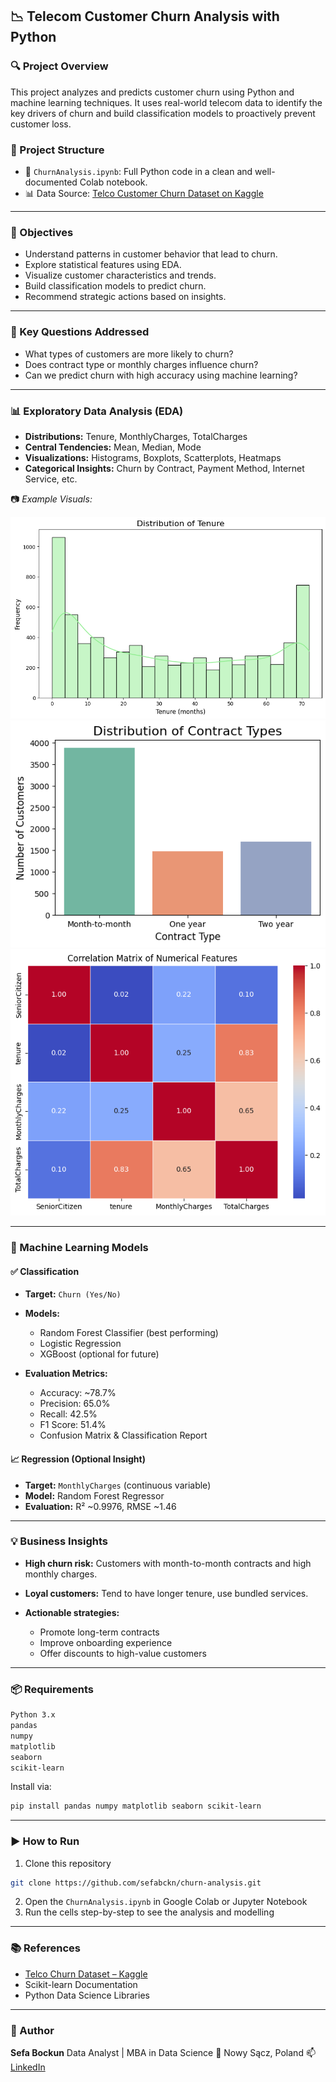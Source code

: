 
## 📉 Telecom Customer Churn Analysis with Python

### 🔍 Project Overview

This project analyzes and predicts customer churn using Python and machine learning techniques. It uses real-world telecom data to identify the key drivers of churn and build classification models to proactively prevent customer loss.

### 📁 Project Structure

* 📄 `ChurnAnalysis.ipynb`: Full Python code in a clean and well-documented Colab notebook.
* 📊 Data Source: [Telco Customer Churn Dataset on Kaggle](https://www.kaggle.com/datasets/blastchar/telco-customer-churn)

---

### 🎯 Objectives

* Understand patterns in customer behavior that lead to churn.
* Explore statistical features using EDA.
* Visualize customer characteristics and trends.
* Build classification models to predict churn.
* Recommend strategic actions based on insights.

---

### 🧠 Key Questions Addressed

* What types of customers are more likely to churn?
* Does contract type or monthly charges influence churn?
* Can we predict churn with high accuracy using machine learning?

---

### 📊 Exploratory Data Analysis (EDA)

* **Distributions:** Tenure, MonthlyCharges, TotalCharges
* **Central Tendencies:** Mean, Median, Mode
* **Visualizations:** Histograms, Boxplots, Scatterplots, Heatmaps
* **Categorical Insights:** Churn by Contract, Payment Method, Internet Service, etc.

📷 *Example Visuals:*

![Tenure Histogram](histOfTenure.png)
![Dist Contract Type](distofcontractType.png)
![HeatMap of Correlation Matris](heatmap.png)

---

### 🤖 Machine Learning Models

#### ✅ Classification

* **Target:** `Churn (Yes/No)`
* **Models:**

  * Random Forest Classifier (best performing)
  * Logistic Regression
  * XGBoost (optional for future)
* **Evaluation Metrics:**

  * Accuracy: \~78.7%
  * Precision: 65.0%
  * Recall: 42.5%
  * F1 Score: 51.4%
  * Confusion Matrix & Classification Report

#### 📈 Regression (Optional Insight)

* **Target:** `MonthlyCharges` (continuous variable)
* **Model:** Random Forest Regressor
* **Evaluation:** R² \~0.9976, RMSE \~1.46

---

### 💡 Business Insights

* **High churn risk:** Customers with month-to-month contracts and high monthly charges.
* **Loyal customers:** Tend to have longer tenure, use bundled services.
* **Actionable strategies:**

  * Promote long-term contracts
  * Improve onboarding experience
  * Offer discounts to high-value customers

---

### 📦 Requirements

```bash
Python 3.x
pandas
numpy
matplotlib
seaborn
scikit-learn
```

Install via:

```bash
pip install pandas numpy matplotlib seaborn scikit-learn
```

---

### ▶️ How to Run

1. Clone this repository

```bash
git clone https://github.com/sefabckn/churn-analysis.git
```

2. Open the `ChurnAnalysis.ipynb` in Google Colab or Jupyter Notebook
3. Run the cells step-by-step to see the analysis and modelling

---

### 📚 References

* [Telco Churn Dataset – Kaggle](https://www.kaggle.com/datasets/blastchar/telco-customer-churn)
* Scikit-learn Documentation
* Python Data Science Libraries

---

### 🙌 Author

**Sefa Bockun**
Data Analyst | MBA in Data Science
📍 Nowy Sącz, Poland
📫 [LinkedIn](https://www.linkedin.com/in/sefabockun)

